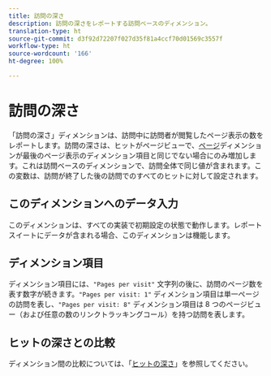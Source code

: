 ```yaml
---
title: 訪問の深さ
description: 訪問の深さをレポートする訪問ベースのディメンション。
translation-type: ht
source-git-commit: d3f92d72207f027d35f81a4ccf70d01569c3557f
workflow-type: ht
source-wordcount: '166'
ht-degree: 100%

---
```



# 訪問の深さ

「訪問の深さ」ディメンションは、訪問中に訪問者が閲覧したページ表示の数をレポートします。訪問の深さは、ヒットがページビューで、[ページ](page.md)ディメンションが最後のページ表示のディメンション項目と同じでない場合にのみ増加します。これは訪問ベースのディメンションで、訪問全体で同じ値が含まれます。この変数は、訪問が終了した後の訪問でのすべてのヒットに対して設定されます。

## このディメンションへのデータ入力

このディメンションは、すべての実装で初期設定の状態で動作します。レポートスイートにデータが含まれる場合、このディメンションは機能します。

## ディメンション項目

ディメンション項目には、`"Pages per visit"` 文字列の後に、訪問のページ数を表す数字が続きます。`"Pages per visit: 1"` ディメンション項目は単一ページの訪問を表し、`"Pages per visit: 8"` ディメンション項目は 8 つのページビュー（および任意の数のリンクトラッキングコール）を持つ訪問を表します。

## ヒットの深さとの比較

ディメンション間の比較については、「[ヒットの深さ](hit-depth.md)」を参照してください。